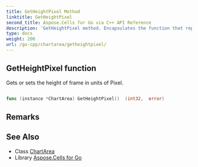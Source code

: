 ```yaml
---
title: GetHeightPixel Method 
linktitle: GetHeightPixel
second_title: Aspose.Cells for Go via C++ API Reference
description: 'GetHeightPixel method. Encapsulates the function that represents getheightpixel in Go.'
type: docs
weight: 200
url: /go-cpp/chartarea/getheightpixel/
---
```


## GetHeightPixel function

Gets or sets the height of frame in units of Pixel.

```go

func (instance *ChartArea) GetHeightPixel()  (int32,  error) 

```

## Remarks


## See Also

* Class [ChartArea](../)
* Library [Aspose.Cells for Go](../../)
